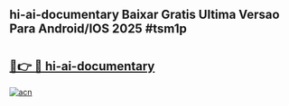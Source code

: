 ## hi-ai-documentary Baixar Gratis Ultima Versao Para Android/IOS 2025 #tsm1p

# <h2><a href="https://ainizakaria.my?title=hi-ai-documentary&ref=20M">🔗👉 🔴 hi-ai-documentary</a></h2>

[![acn](https://github.com/user-attachments/assets/0f9c940e-d8b0-45ae-aac7-cd30a18b3e1c)](https://ainizakaria.my?title=hi-ai-documentary&ref=20M)

